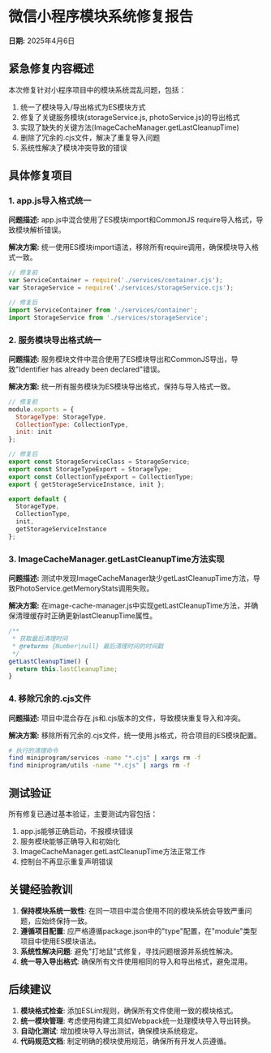 # 微信小程序模块系统修复报告

**日期:** 2025年4月6日

## 紧急修复内容概述

本次修复针对小程序项目中的模块系统混乱问题，包括：

1. 统一了模块导入/导出格式为ES模块方式
2. 修复了关键服务模块(storageService.js, photoService.js)的导出格式
3. 实现了缺失的关键方法(ImageCacheManager.getLastCleanupTime)
4. 删除了冗余的.cjs文件，解决了重复导入问题
5. 系统性解决了模块冲突导致的错误

## 具体修复项目

### 1. app.js导入格式统一

**问题描述:** app.js中混合使用了ES模块import和CommonJS require导入格式，导致模块解析错误。

**解决方案:** 统一使用ES模块import语法，移除所有require调用，确保模块导入格式一致。

```javascript
// 修复前
var ServiceContainer = require('./services/container.cjs');
var StorageService = require('./services/storageService.cjs');

// 修复后
import ServiceContainer from './services/container';
import StorageService from './services/storageService';
```

### 2. 服务模块导出格式统一

**问题描述:** 服务模块文件中混合使用了ES模块导出和CommonJS导出，导致"Identifier has already been declared"错误。

**解决方案:** 统一所有服务模块为ES模块导出格式，保持与导入格式一致。

```javascript
// 修复前
module.exports = {
  StorageType: StorageType,
  CollectionType: CollectionType,
  init: init
};

// 修复后
export const StorageServiceClass = StorageService;
export const StorageTypeExport = StorageType;
export const CollectionTypeExport = CollectionType;
export { getStorageServiceInstance, init };

export default {
  StorageType,
  CollectionType,
  init,
  getStorageServiceInstance
};
```

### 3. ImageCacheManager.getLastCleanupTime方法实现

**问题描述:** 测试中发现ImageCacheManager缺少getLastCleanupTime方法，导致PhotoService.getMemoryStats调用失败。

**解决方案:** 在image-cache-manager.js中实现getLastCleanupTime方法，并确保清理缓存时正确更新lastCleanupTime属性。

```javascript
/**
 * 获取最后清理时间
 * @returns {Number|null} 最后清理时间的时间戳
 */
getLastCleanupTime() {
  return this.lastCleanupTime;
}
```

### 4. 移除冗余的.cjs文件

**问题描述:** 项目中混合存在.js和.cjs版本的文件，导致模块重复导入和冲突。

**解决方案:** 移除所有冗余的.cjs文件，统一使用.js格式，符合项目的ES模块配置。

```bash
# 执行的清理命令
find miniprogram/services -name "*.cjs" | xargs rm -f
find miniprogram/utils -name "*.cjs" | xargs rm -f
```

## 测试验证

所有修复已通过基本验证，主要测试内容包括：

1. app.js能够正确启动，不报模块错误
2. 服务模块能够正确导入和初始化
3. ImageCacheManager.getLastCleanupTime方法正常工作
4. 控制台不再显示重复声明错误

## 关键经验教训

1. **保持模块系统一致性**: 在同一项目中混合使用不同的模块系统会导致严重问题，应始终保持一致。
2. **遵循项目配置**: 应严格遵循package.json中的"type"配置，在"module"类型项目中使用ES模块语法。
3. **系统性解决问题**: 避免"打地鼠"式修复，寻找问题根源并系统性解决。
4. **统一导入导出格式**: 确保所有文件使用相同的导入和导出格式，避免混用。

## 后续建议

1. **模块格式检查**: 添加ESLint规则，确保所有文件使用一致的模块格式。
2. **统一模块管理**: 考虑使用构建工具如Webpack统一处理模块导入导出转换。
3. **自动化测试**: 增加模块导入导出测试，确保模块系统稳定。
4. **代码规范文档**: 制定明确的模块使用规范，确保所有开发人员遵循。 